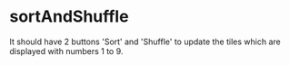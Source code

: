 # sortAndShuffle
It should have 2 buttons 'Sort' and 'Shuffle' to update the tiles which are displayed with numbers 1 to 9.
